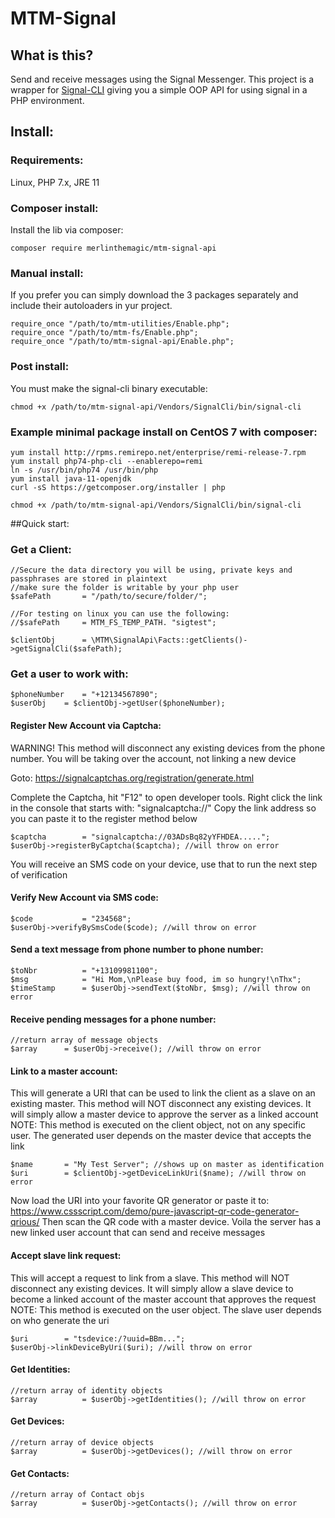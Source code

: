 # MTM-Signal

## What is this?

Send and receive messages using the Signal Messenger. This project is a wrapper for <a href="https://github.com/AsamK/signal-cli">Signal-CLI</a> giving you a simple OOP API for using signal in a PHP environment.

## Install:

### Requirements:

Linux, PHP 7.x, JRE 11

### Composer install:

Install the lib via composer:

```
composer require merlinthemagic/mtm-signal-api

```

### Manual install:

If you prefer you can simply download the 3 packages separately and include their autoloaders in yur project.

```
require_once "/path/to/mtm-utilities/Enable.php";
require_once "/path/to/mtm-fs/Enable.php";
require_once "/path/to/mtm-signal-api/Enable.php";

```

### Post install:

You must make the signal-cli binary executable:

```
chmod +x /path/to/mtm-signal-api/Vendors/SignalCli/bin/signal-cli

```

### Example minimal package install on CentOS 7 with composer:

```
yum install http://rpms.remirepo.net/enterprise/remi-release-7.rpm
yum install php74-php-cli --enablerepo=remi
ln -s /usr/bin/php74 /usr/bin/php
yum install java-11-openjdk
curl -sS https://getcomposer.org/installer | php

chmod +x /path/to/mtm-signal-api/Vendors/SignalCli/bin/signal-cli

```


##Quick start:


### Get a Client:

```
//Secure the data directory you will be using, private keys and passphrases are stored in plaintext
//make sure the folder is writable by your php user
$safePath		= "/path/to/secure/folder/";

//For testing on linux you can use the following:
//$safePath		= MTM_FS_TEMP_PATH. "sigtest";

$clientObj		= \MTM\SignalApi\Facts::getClients()->getSignalCli($safePath);
```

### Get a user to work with:

```
$phoneNumber	= "+12134567890";
$userObj	= $clientObj->getUser($phoneNumber);

```

#### Register New Account via Captcha:

WARNING! This method will disconnect any existing devices from the phone number.
You will be taking over the account, not linking a new device

Goto: https://signalcaptchas.org/registration/generate.html

Complete the Captcha, hit "F12" to open developer tools. Right click the link in the console that starts with: "signalcaptcha://" Copy the link address so you can paste it to the register method below

```
$captcha		= "signalcaptcha://03ADsBq82yYFHDEA.....";
$userObj->registerByCaptcha($captcha); //will throw on error
```

You will receive an SMS code on your device, use that to run the next step of verification

#### Verify New Account via SMS code:

```
$code			= "234568";
$userObj->verifyBySmsCode($code); //will throw on error
```


#### Send a text message from phone number to phone number:

```
$toNbr			= "+13109981100";
$msg			= "Hi Mom,\nPlease buy food, im so hungry!\nThx";
$timeStamp		= $userObj->sendText($toNbr, $msg); //will throw on error
```

#### Receive pending messages for a phone number:

```
//return array of message objects
$array		= $userObj->receive(); //will throw on error
```

#### Link to a master account:

This will generate a URI that can be used to link the client as a slave on an existing master.
This method will NOT disconnect any existing devices. It will simply allow 
a master device to approve the server as a linked account
NOTE: This method is executed on the client object, not on any specific user. The generated user depends on
the master device that accepts the link

```
$name		= "My Test Server"; //shows up on master as identification
$uri		= $clientObj->getDeviceLinkUri($name); //will throw on error
```

Now load the URI into your favorite QR generator or paste it to:
https://www.cssscript.com/demo/pure-javascript-qr-code-generator-qrious/
Then scan the QR code with a master device.
Voila the server has a new linked user account that can send and receive messages

#### Accept slave link request:

This will accept a request to link from a slave.
This method will NOT disconnect any existing devices. It will simply allow 
a slave device to become a linked account of the master account that approves the request
NOTE: This method is executed on the user object. The slave user depends on who generate the uri

```
$uri		= "tsdevice:/?uuid=BBm...";
$userObj->linkDeviceByUri($uri); //will throw on error
```

#### Get Identities:

```
//return array of identity objects
$array			= $userObj->getIdentities(); //will throw on error
```

#### Get Devices:

```
//return array of device objects
$array			= $userObj->getDevices(); //will throw on error
```

#### Get Contacts:

```
//return array of Contact objs
$array			= $userObj->getContacts(); //will throw on error
```
